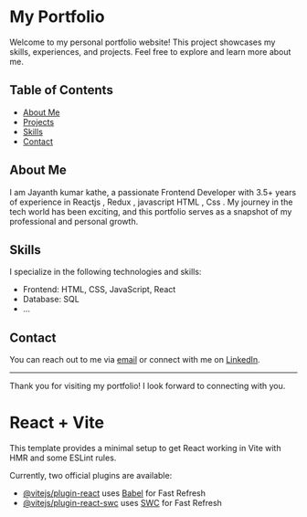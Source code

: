 # My Portfolio
 
Welcome to my personal portfolio website! This project showcases my skills, experiences, and projects. Feel free to explore and learn more about me.
 
## Table of Contents
- [About Me](#about-me)
- [Projects](#projects)
- [Skills](#skills)
- [Contact](#contact)
 
## About Me
I am Jayanth kumar kathe, a passionate Frontend Developer with 3.5+ years of experience in Reactjs , Redux , javascript HTML , Css  . My journey in the tech world has been exciting, and this portfolio serves as a snapshot of my professional and personal growth.
 
 
## Skills
I specialize in the following technologies and skills:
 
- Frontend: HTML, CSS, JavaScript, React
- Database: SQL
- ...
 
## Contact
You can reach out to me via [email](mailto:your.farheenuzma72@gmail.com) or connect with me on [LinkedIn](www.linkedin.com/in/uzma-farheen-h-i).
 
---
 
Thank you for visiting my portfolio! I look forward to connecting with you.

# React + Vite

This template provides a minimal setup to get React working in Vite with HMR and some ESLint rules.

Currently, two official plugins are available:

- [@vitejs/plugin-react](https://github.com/vitejs/vite-plugin-react/blob/main/packages/plugin-react/README.md) uses [Babel](https://babeljs.io/) for Fast Refresh
- [@vitejs/plugin-react-swc](https://github.com/vitejs/vite-plugin-react-swc) uses [SWC](https://swc.rs/) for Fast Refresh
